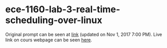 # ece-1160-lab-3-real-time-scheduling-over-linux

Original prompt can be seen at [link](lab-3-prompt.html) (updated on Nov 1, 2017 7:00 PM). Live link on cours webpage  can be seen [here](http://www.pitt.edu/~weigao/ece1160/fall2017/lab3.htm).

